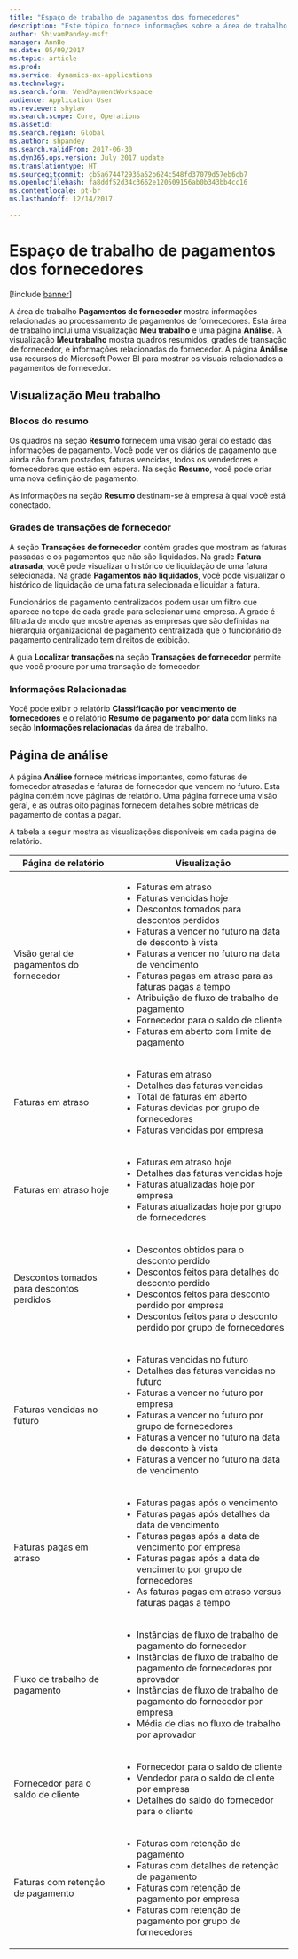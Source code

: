 ```yaml
---
title: "Espaço de trabalho de pagamentos dos fornecedores"
description: "Este tópico fornece informações sobre a área de trabalho móvel de pagamentos de fornecedor. A área de trabalho de pagamentos de fornecedor mostra informações relacionadas ao processamento de pagamentos de fornecedores."
author: ShivamPandey-msft
manager: AnnBe
ms.date: 05/09/2017
ms.topic: article
ms.prod: 
ms.service: dynamics-ax-applications
ms.technology: 
ms.search.form: VendPaymentWorkspace
audience: Application User
ms.reviewer: shylaw
ms.search.scope: Core, Operations
ms.assetid: 
ms.search.region: Global
ms.author: shpandey
ms.search.validFrom: 2017-06-30
ms.dyn365.ops.version: July 2017 update
ms.translationtype: HT
ms.sourcegitcommit: cb5a674472936a52b624c548fd37079d57eb6cb7
ms.openlocfilehash: fa8ddf52d34c3662e120509156ab0b343bb4cc16
ms.contentlocale: pt-br
ms.lasthandoff: 12/14/2017

---
```


# <a name="vendor-payments-workspace"></a>Espaço de trabalho de pagamentos dos fornecedores

[!include [banner](../includes/banner.md)]

A área de trabalho **Pagamentos de fornecedor** mostra informações relacionadas ao processamento de pagamentos de fornecedores. Esta área de trabalho inclui uma visualização **Meu trabalho** e uma página **Análise**. A visualização **Meu trabalho** mostra quadros resumidos, grades de transação de fornecedor, e informações relacionadas do fornecedor. A página **Análise** usa recursos do Microsoft Power BI para mostrar os visuais relacionados a pagamentos de fornecedor.

## <a name="my-work-view"></a>Visualização Meu trabalho

### <a name="summary-tiles"></a>Blocos do resumo

Os quadros na seção **Resumo** fornecem uma visão geral do estado das informações de pagamento. Você pode ver os diários de pagamento que ainda não foram postados, faturas vencidas, todos os vendedores e fornecedores que estão em espera. Na seção **Resumo**, você pode criar uma nova definição de pagamento.

As informações na seção **Resumo** destinam-se à empresa à qual você está conectado.

### <a name="vendor-transactions-grids"></a>Grades de transações de fornecedor

A seção **Transações de fornecedor** contém grades que mostram as faturas passadas e os pagamentos que não são liquidados. Na grade **Fatura atrasada**, você pode visualizar o histórico de liquidação de uma fatura selecionada. Na grade **Pagamentos não liquidados**, você pode visualizar o histórico de liquidação de uma fatura selecionada e liquidar a fatura.

Funcionários de pagamento centralizados podem usar um filtro que aparece no topo de cada grade para selecionar uma empresa. A grade é filtrada de modo que mostre apenas as empresas que são definidas na hierarquia organizacional de pagamento centralizada que o funcionário de pagamento centralizado tem direitos de exibição.

A guia **Localizar transações** na seção **Transações de fornecedor** permite que você procure por uma transação de fornecedor.

### <a name="related-information"></a>Informações Relacionadas

Você pode exibir o relatório **Classificação por vencimento de fornecedores** e o relatório **Resumo de pagamento por data** com links na seção **Informações relacionadas** da área de trabalho.

## <a name="analytics-page"></a>Página de análise

A página **Análise** fornece métricas importantes, como faturas de fornecedor atrasadas e faturas de fornecedor que vencem no futuro. Esta página contém nove páginas de relatório. Uma página fornece uma visão geral, e as outras oito páginas fornecem detalhes sobre métricas de pagamento de contas a pagar.

A tabela a seguir mostra as visualizações disponíveis em cada página de relatório.


|            Página de relatório            |                                                                                                                                                                                Visualização                                                                                                                                                                                |
|-----------------------------------|-----------------------------------------------------------------------------------------------------------------------------------------------------------------------------------------------------------------------------------------------------------------------------------------------------------------------------------------------------------------------------|
|     Visão geral de pagamentos do fornecedor      | <ul><li>Faturas em atraso</li><li>Faturas vencidas hoje</li><li>Descontos tomados para descontos perdidos</li><li>Faturas a vencer no futuro na data de desconto à vista</li><li>Faturas a vencer no futuro na data de vencimento</li><li>Faturas pagas em atraso para as faturas pagas a tempo</li><li>Atribuição de fluxo de trabalho de pagamento</li><li>Fornecedor para o saldo de cliente</li><li>Faturas em aberto com limite de pagamento</li></ul> |
|         Faturas em atraso         |                                                                                             <ul><li>Faturas em atraso</li><li>Detalhes das faturas vencidas</li><li>Total de faturas em aberto</li><li>Faturas devidas por grupo de fornecedores</li><li>Faturas vencidas por empresa</li></ul>                                                                                              |
|        Faturas em atraso hoje         |                                                                                                         <ul><li>Faturas em atraso hoje</li><li>Detalhes das faturas vencidas hoje</li><li>Faturas atualizadas hoje por empresa</li><li>Faturas atualizadas hoje por grupo de fornecedores</li></ul>                                                                                                          |
| Descontos tomados para descontos perdidos |                                                                             <ul><li>Descontos obtidos para o desconto perdido</li><li>Descontos feitos para detalhes do desconto perdido</li><li>Descontos feitos para desconto perdido por empresa</li><li>Descontos feitos para o desconto perdido por grupo de fornecedores</li></ul>                                                                              |
|      Faturas vencidas no futuro       |                                                 <ul><li>Faturas vencidas no futuro</li><li>Detalhes das faturas vencidas no futuro</li><li>Faturas a vencer no futuro por empresa</li><li>Faturas a vencer no futuro por grupo de fornecedores</li><li>Faturas a vencer no futuro na data de desconto à vista</li><li>Faturas a vencer no futuro na data de vencimento</li></ul>                                                  |
|        Faturas pagas em atraso         |                                                         <ul><li>Faturas pagas após o vencimento</li><li>Faturas pagas após detalhes da data de vencimento</li><li>Faturas pagas após a data de vencimento por empresa</li><li>Faturas pagas após a data de vencimento por grupo de fornecedores</li><li>As faturas pagas em atraso versus faturas pagas a tempo</li></ul>                                                          |
|         Fluxo de trabalho de pagamento          |                                                                                <ul><li>Instâncias de fluxo de trabalho de pagamento do fornecedor</li><li>Instâncias de fluxo de trabalho de pagamento de fornecedores por aprovador</li><li>Instâncias de fluxo de trabalho de pagamento do fornecedor por empresa</li><li>Média de dias no fluxo de trabalho por aprovador</li></ul>                                                                                |
|    Fornecedor para o saldo de cliente     |                                                                                                                   <ul><li>Fornecedor para o saldo de cliente</li><li>Vendedor para o saldo de cliente por empresa</li><li>Detalhes do saldo do fornecedor para o cliente</li></ul>                                                                                                                    |
|    Faturas com retenção de pagamento     |                                                                                         <ul><li>Faturas com retenção de pagamento</li><li>Faturas com detalhes de retenção de pagamento</li><li>Faturas com retenção de pagamento por empresa</li><li>Faturas com retenção de pagamento por grupo de fornecedores</li></ul>                                                                                          |


